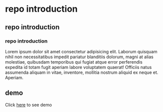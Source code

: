 # repo introduction
## repo introduction
### repo introduction


Lorem ipsum dolor sit amet consectetur adipisicing elit. Laborum quisquam nihil non necessitatibus impedit pariatur blanditiis dolorum, magni at alias molestiae, quibusdam temporibus qui fugiat atque error perferendis expedita id totam fugit aperiam labore voluptatem quaerat! Officiis natus assumenda aliquam in vitae, inventore, mollitia nostrum aliquid ex neque et. Aperiam.

## demo

Click [here](https://hosseinghiyasi2003.github.io/credit_card/) to see demo